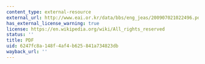 ```yaml
---
content_type: external-resource
external_url: http://www.eai.or.kr/data/bbs/eng_jeas/200907021022496.pdf
has_external_license_warning: true
license: https://en.wikipedia.org/wiki/All_rights_reserved
status: ''
title: PDF
uid: 6247fc8a-148f-4af4-b625-841a734823db
wayback_url: ''
---
```

